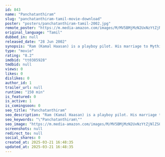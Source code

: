 ```yaml
---
id: 843
name: "Panchatanthiram"
slug: "panchatanthiram-tamil-movie-download"
poster: "posters/panchatanthiram-tamil-2002.jpg"
remote_poster: "https://m.media-amazon.com/images/M/MV5BMjMzN2UxNzYtZjNlZS00ODQ4LWExYmYtYWE3NWUxMTQ3ZGQyXkEyXkFqcGdeQXVyOTA0NTIzNzU@._V1_SX300.jpg"
original_language: "Tamil"
dubbed_in: null
released_date: "28 Jun 2002"
synopsis: "Ram (Kamal Haasan) is a playboy pilot. His marriage to Mythili (Simran) disintegrates after a series of misunderstandings. To cheer him up, his buddies arrange for a steamy evening with a prostitute Maggie (Ramya Krishnan), but th..."
type: "movie"
rating: "8.2"
imdbid: "tt0385928"
tmdbid: null
views: 0
likes: 0
dislikes: 0
author_id: 1
trailer_url: null
runtime: "150 min"
is_featured: 0
is_active: 1
is_comingsoon: 0
seo_title: "Panchatanthiram"
seo_description: "Ram (Kamal Haasan) is a playboy pilot. His marriage to Mythili (Simran) disintegrates after a series of misunderstandings. To cheer him up, his buddies arrange for a steamy evening with a prostitute Maggie (Ramya Krishnan), but th..."
seo_keywords: "\"Panchatanthiram\""
seo_image: "https://m.media-amazon.com/images/M/MV5BMjMzN2UxNzYtZjNlZS00ODQ4LWExYmYtYWE3NWUxMTQ3ZGQyXkEyXkFqcGdeQXVyOTA0NTIzNzU@._V1_SX300.jpg"
screenshots: null
redirect_to: null
social_shares: 0
created_at: 2025-03-21 16:48:35
updated_at: 2025-03-21 16:48:35
---
```


